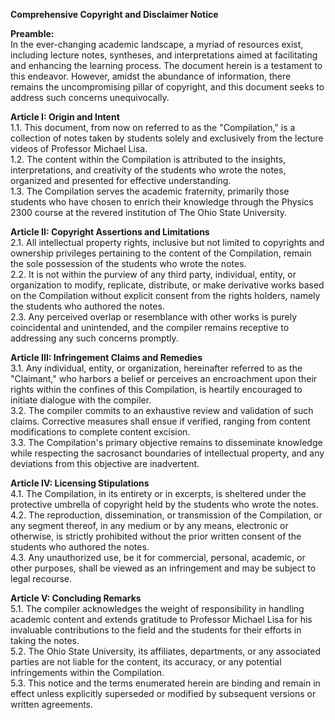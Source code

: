 **Comprehensive Copyright and Disclaimer Notice**

**Preamble:**  
In the ever-changing academic landscape, a myriad of resources exist, including lecture notes, syntheses, and interpretations aimed at facilitating and enhancing the learning process. The document herein is a testament to this endeavor. However, amidst the abundance of information, there remains the uncompromising pillar of copyright, and this document seeks to address such concerns unequivocally.

**Article I: Origin and Intent**  
1.1. This document, from now on referred to as the "Compilation," is a collection of notes taken by students solely and exclusively from the lecture videos of Professor Michael Lisa.  
1.2. The content within the Compilation is attributed to the insights, interpretations, and creativity of the students who wrote the notes, organized and presented for effective understanding.  
1.3. The Compilation serves the academic fraternity, primarily those students who have chosen to enrich their knowledge through the Physics 2300 course at the revered institution of The Ohio State University.

**Article II: Copyright Assertions and Limitations**  
2.1. All intellectual property rights, inclusive but not limited to copyrights and ownership privileges pertaining to the content of the Compilation, remain the sole possession of the students who wrote the notes.  
2.2. It is not within the purview of any third party, individual, entity, or organization to modify, replicate, distribute, or make derivative works based on the Compilation without explicit consent from the rights holders, namely the students who authored the notes.  
2.3. Any perceived overlap or resemblance with other works is purely coincidental and unintended, and the compiler remains receptive to addressing any such concerns promptly.

**Article III: Infringement Claims and Remedies**  
3.1. Any individual, entity, or organization, hereinafter referred to as the "Claimant," who harbors a belief or perceives an encroachment upon their rights within the confines of this Compilation, is heartily encouraged to initiate dialogue with the compiler.  
3.2. The compiler commits to an exhaustive review and validation of such claims. Corrective measures shall ensue if verified, ranging from content modifications to complete content excision.  
3.3. The Compilation's primary objective remains to disseminate knowledge while respecting the sacrosanct boundaries of intellectual property, and any deviations from this objective are inadvertent.

**Article IV: Licensing Stipulations**  
4.1. The Compilation, in its entirety or in excerpts, is sheltered under the protective umbrella of copyright held by the students who wrote the notes.  
4.2. The reproduction, dissemination, or transmission of the Compilation, or any segment thereof, in any medium or by any means, electronic or otherwise, is strictly prohibited without the prior written consent of the students who authored the notes.  
4.3. Any unauthorized use, be it for commercial, personal, academic, or other purposes, shall be viewed as an infringement and may be subject to legal recourse.

**Article V: Concluding Remarks**  
5.1. The compiler acknowledges the weight of responsibility in handling academic content and extends gratitude to Professor Michael Lisa for his invaluable contributions to the field and the students for their efforts in taking the notes.  
5.2. The Ohio State University, its affiliates, departments, or any associated parties are not liable for the content, its accuracy, or any potential infringements within the Compilation.  
5.3. This notice and the terms enumerated herein are binding and remain in effect unless explicitly superseded or modified by subsequent versions or written agreements.
